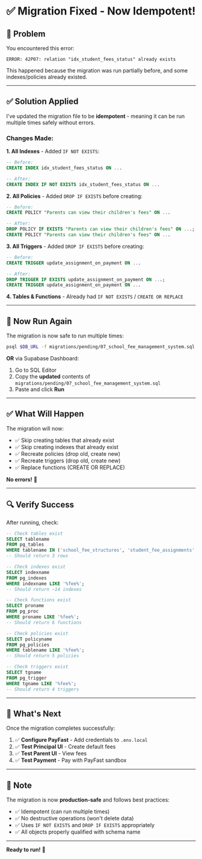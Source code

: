 # ✅ Migration Fixed - Now Idempotent!

## 🔧 Problem

You encountered this error:
```
ERROR: 42P07: relation "idx_student_fees_status" already exists
```

This happened because the migration was run partially before, and some indexes/policies already existed.

---

## ✅ Solution Applied

I've updated the migration file to be **idempotent** - meaning it can be run multiple times safely without errors.

### Changes Made:

**1. All Indexes** - Added `IF NOT EXISTS`:
```sql
-- Before:
CREATE INDEX idx_student_fees_status ON ...

-- After:
CREATE INDEX IF NOT EXISTS idx_student_fees_status ON ...
```

**2. All Policies** - Added `DROP IF EXISTS` before creating:
```sql
-- Before:
CREATE POLICY "Parents can view their children's fees" ON ...

-- After:
DROP POLICY IF EXISTS "Parents can view their children's fees" ON ...;
CREATE POLICY "Parents can view their children's fees" ON ...
```

**3. All Triggers** - Added `DROP IF EXISTS` before creating:
```sql
-- Before:
CREATE TRIGGER update_assignment_on_payment ON ...

-- After:
DROP TRIGGER IF EXISTS update_assignment_on_payment ON ...;
CREATE TRIGGER update_assignment_on_payment ON ...
```

**4. Tables & Functions** - Already had `IF NOT EXISTS` / `CREATE OR REPLACE`

---

## 🚀 Now Run Again

The migration is now safe to run multiple times:

```bash
psql $DB_URL -f migrations/pending/07_school_fee_management_system.sql
```

**OR** via Supabase Dashboard:
1. Go to SQL Editor
2. Copy the **updated** contents of `migrations/pending/07_school_fee_management_system.sql`
3. Paste and click **Run**

---

## ✅ What Will Happen

The migration will now:
- ✅ Skip creating tables that already exist
- ✅ Skip creating indexes that already exist  
- ✅ Recreate policies (drop old, create new)
- ✅ Recreate triggers (drop old, create new)
- ✅ Replace functions (CREATE OR REPLACE)

**No errors!** 🎉

---

## 🔍 Verify Success

After running, check:

```sql
-- Check tables exist
SELECT tablename 
FROM pg_tables 
WHERE tablename IN ('school_fee_structures', 'student_fee_assignments', 'fee_payments');
-- Should return 3 rows

-- Check indexes exist
SELECT indexname 
FROM pg_indexes 
WHERE indexname LIKE '%fee%';
-- Should return ~14 indexes

-- Check functions exist
SELECT proname 
FROM pg_proc 
WHERE proname LIKE '%fee%';
-- Should return 6 functions

-- Check policies exist
SELECT policyname 
FROM pg_policies 
WHERE tablename LIKE '%fee%';
-- Should return 5 policies

-- Check triggers exist
SELECT tgname 
FROM pg_trigger 
WHERE tgname LIKE '%fee%';
-- Should return 4 triggers
```

---

## 🎯 What's Next

Once the migration completes successfully:

1. ✅ **Configure PayFast** - Add credentials to `.env.local`
2. ✅ **Test Principal UI** - Create default fees
3. ✅ **Test Parent UI** - View fees
4. ✅ **Test Payment** - Pay with PayFast sandbox

---

## 📝 Note

The migration is now **production-safe** and follows best practices:
- ✅ Idempotent (can run multiple times)
- ✅ No destructive operations (won't delete data)
- ✅ Uses `IF NOT EXISTS` and `DROP IF EXISTS` appropriately
- ✅ All objects properly qualified with schema name

---

**Ready to run!** 🚀
